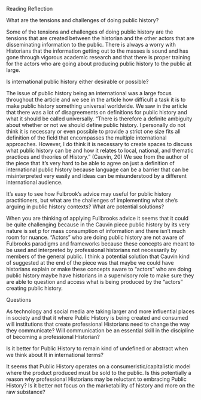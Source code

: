 Reading Reflection

What are the tensions and challenges of doing public history?

Some of the tensions and challenges of doing public history are the tensions that are created between the historian and the other actors that are disseminating information to the public. There is always a worry with Historians that the information getting out to the masses is sound and has gone through vigorous academic research and that there is proper training for the actors who are going about producing public history to the public at large. 

Is international public history either desirable or possible?

The issue of public history being an international was a large focus throughout the article and we see in the article how difficult a task it is to make public history something universal worldwide. We saw in the article that there was a lot of disagreements on definitions for public history and what it should be called universally. “There is therefore a definite ambiguity about whether or not we should define public history. I personally do not think it is necessary or even possible to provide a strict one size fits all definition of the field that encompasses the multiple international approaches. However, I do think it is necessary to create spaces to discuss what public history can be and how it relates to local, national, and thematic practices and theories of History.” (Cauvin, 20) We see from the author of the piece that it’s very hard to be able to agree on just a definition of international public history because language can be a barrier that can be misinterpreted very easily and ideas can be misunderstood by a different international audience. 

It’s easy to see how Fulbrook’s advice may useful for public history practitioners, but what are the challenges of implementing what she’s arguing in public history contexts? What are potential solutions?

When you are thinking of applying Fullbrooks advice it seems that it could be quite challenging because in the Cauvin piece public history by its very nature is set p for mass consumption of information and there isn’t much room for nuance. “Actors” who are doing public history are not aware of Fulbrooks paradigms and frameworks because these concepts are meant to be used and interpreted by professional historians not necessarily by members of the general public. I think a potential solution that Cauvin kind of suggested at the end of the piece was that maybe we could  have historians explain or make these concepts aware to “actors” who are doing public history maybe have historians in a supervisory role to make sure they are able to question and access what is being produced by the “actors” creating public history. 

Questions 

As technology and social media are taking larger and more influential places in society and that it where Public History is being created and consumed will institutions that create professional Historians need to change the way they communicate? Will communication be an essential skill in the discipline of becoming a professional Historian?

Is it better for Public History to remain kind of undefined or abstract when we think about It in international terms? 

It seems that Public History operates on a consumeristic/capitalistic model where the product produced must be sold to the public. Is this potentially a reason why professional Historians may be reluctant to embracing Public History? Is it better not focus on the marketability of history and more on the raw substance? 
